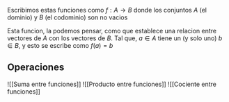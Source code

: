 Escribimos estas funciones como $f: A \to B$ donde los conjuntos $A$ (el dominio) y $B$ (el codominio) son no vacios

Esta funcion, la podemos pensar, como que establece una relacion entre vectores de $A$ con los vectores de $B$. Tal que, $a \in A$ tiene un (y solo uno) $b \in B$, y esto se escribe como $f(a) = b$

## Operaciones
![[Suma entre funciones]] ![[Producto entre funciones]] ![[Cociente entre funciones]]